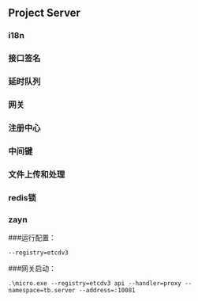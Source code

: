 ## Project Server

### i18n

### 接口签名

### 延时队列

### 网关

### 注册中心

### 中间键

### 文件上传和处理

### redis锁
### zayn

###运行配置：
```
--registry=etcdv3
```

###网关启动：
```
.\micro.exe --registry=etcdv3 api --handler=proxy --namespace=tb.server --address=:10081
```
